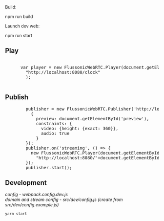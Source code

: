 
Build:

npm run build


Launch dev web:

npm run start




<h2>Play</h2>

<pre>

      var player = new FlussonicWebRTC.Player(document.getElementById('player'), 
        "http://localhost:8080/clock"
        );

</pre>


<h2>Publish</h2>

<pre>
        publisher = new FlussonicWebRTC.Publisher('http://localhost:8080/'+document.getElementById('streamName').value,
          {
            preview: document.getElementById('preview'),
            constraints: {
              video: {height: {exact: 360}},
              audio: true
            }
        });
        publisher.on('streaming', () => {
          new FlussonicWebRTC.Player(document.getElementById('preview-player'), 
            "http://localhost:8080/"+document.getElementById('streamName').value);
        });
        publisher.start();
</pre>  

## Development
_config - webpack.config.dev.js_   
_domain and stream config - src/dev/config.js (create from src/dev/config.example.js)_
```bash
yarn start
```
